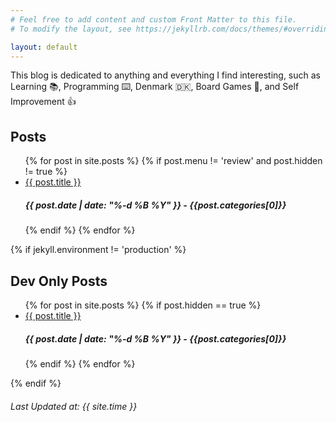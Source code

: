 ```yaml
---
# Feel free to add content and custom Front Matter to this file.
# To modify the layout, see https://jekyllrb.com/docs/themes/#overriding-theme-defaults

layout: default
---
```


This blog is dedicated to anything and everything I find interesting, such as Learning :books:, Programming :keyboard:, Denmark :denmark:, Board Games :game_die:, and Self Improvement :+1:


<div class="home">


<h2>Posts</h2>


<ul>
  {% for post in site.posts %}
    {% if post.menu != 'review' and post.hidden != true %}
    <li><a href="{{ post.url }}">{{ post.title }}</a>
       <br>
       <h5>{{ post.date | date: "%-d %B %Y" }} - {{post.categories[0]}}</h5>
    </li>
    {% endif %}
  {% endfor %}
</ul>


{% if jekyll.environment != 'production' %}
<h2>Dev Only Posts</h2>
<ul>
  {% for post in site.posts %}
    {% if post.hidden == true %}
    <li><a href="{{ post.url }}">{{ post.title }}</a>
       <br>
       <h5>{{ post.date | date: "%-d %B %Y" }} - {{post.categories[0]}}</h5>
    </li>
    {% endif %}
  {% endfor %}
</ul>

{% endif %}


<!-- <h1>Posts by Category</h1>

{% assign items = site.categories | sort %}
{% for category in items %}
  <h3>{{ category[0] }}</h3>
  <ul>
    {% for post in category[1] %}
      {% if post.menu != 'review' and post.hidden != true %}
        <li><a href="{{ post.url }}">{{ post.title }} - {{ post.date | date: "%-d %B %Y" }} </a></li>
      {% endif %}
    {% endfor %}
  </ul>
{% endfor %} -->

<!-- 
<h1>Posts by Tag</h1>

{% assign items = site.tags | sort %}
{% for tags in items %}
  <h3>{{ tags[0] }}</h3>
  <ul>
    {% for post in tags[1] %}
      {% if post.menu != 'review' %}
        <li><a href="{{ post.url }}">{{ post.title }} - {{ post.date | date: "%-d %B %Y" }} </a></li>
      {% endif %}
    {% endfor %}
  </ul>
{% endfor %} -->

<h6>
Last Updated at: {{ site.time }}
</h6>
</div>